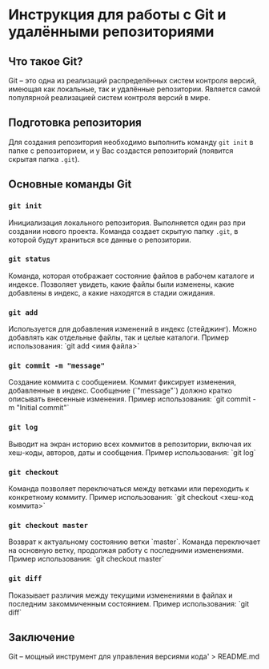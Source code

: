 # Инструкция для работы с Git и удалёнными репозиториями

## Что такое Git?

Git – это одна из реализаций распределённых систем контроля версий, имеющая как локальные, так и удалённые репозитории. Является самой популярной реализацией систем контроля версий в мире.

## Подготовка репозитория

Для создания репозитория необходимо выполнить команду `git init` в папке с репозиторием, и у Вас создастся репозиторий (появится скрытая папка `.git`).

## Основные команды Git

### `git init`
Инициализация локального репозитория. Выполняется один раз при создании нового проекта. Команда создает скрытую папку `.git`, в которой будут храниться все данные о репозитории.

### `git status`
Команда, которая отображает состояние файлов в рабочем каталоге и индексе. Позволяет увидеть, какие файлы были изменены, какие добавлены в индекс, а какие находятся в стадии ожидания.

### `git add`
Используется для добавления изменений в индекс (стейджинг). Можно добавлять как отдельные файлы, так и целые каталоги. Пример использования:
\`git add <имя файла>\`

### `git commit -m "message"`
Создание коммита с сообщением. Коммит фиксирует изменения, добавленные в индекс. Сообщение (\`"message"\`) должно кратко описывать внесенные изменения. Пример использования:
\`git commit -m "Initial commit"\`

### `git log`
Выводит на экран историю всех коммитов в репозитории, включая их хеш-коды, авторов, даты и сообщения. Пример использования:
\`git log\`

### `git checkout`
Команда позволяет переключаться между ветками или переходить к конкретному коммиту. Пример использования:
\`git checkout <хеш-код коммита>\`

### `git checkout master`
Возврат к актуальному состоянию ветки \`master\`. Команда переключает на основную ветку, продолжая работу с последними изменениями. Пример использования:
\`git checkout master\`

### `git diff`
Показывает различия между текущими изменениями в файлах и последним закоммиченным состоянием. Пример использования:
\`git diff\`

## Заключение

Git – мощный инструмент для управления версиями кода' > README.md
